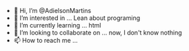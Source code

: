 - 👋 Hi, I’m @AdielsonMartins
- 👀 I’m interested in ... Lean about programing
- 🌱 I’m currently learning ... html
- 💞️ I’m looking to collaborate on ... now, I don't know nothing
- 📫 How to reach me ...

<!---
AdielsonMartins/AdielsonMartins is a ✨ special ✨ repository because its `README.md` (this file) appears on your GitHub profile.
You can click the Preview link to take a look at your changes.
--->
